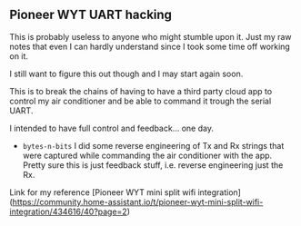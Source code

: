 ## Pioneer WYT UART hacking

This is probably useless to anyone who might stumble upon it.
Just my raw notes that even I can hardly understand since I took some time off working on it.

I still want to figure this out though and I may start again soon.

This is to break the chains of having to have a third party cloud app to control my air conditioner and be able to command it trough the serial UART.

I intended to have full control and feedback… one day.

 - `bytes-n-bits` I did some reverse engineering of Tx and Rx strings that were captured while commanding the air conditioner with the app. Pretty sure this is just feedback stuff, i.e. reverse engineering just the Rx.




Link for my reference [Pioneer WYT mini split wifi integration] (https://community.home-assistant.io/t/pioneer-wyt-mini-split-wifi-integration/434616/40?page=2)

